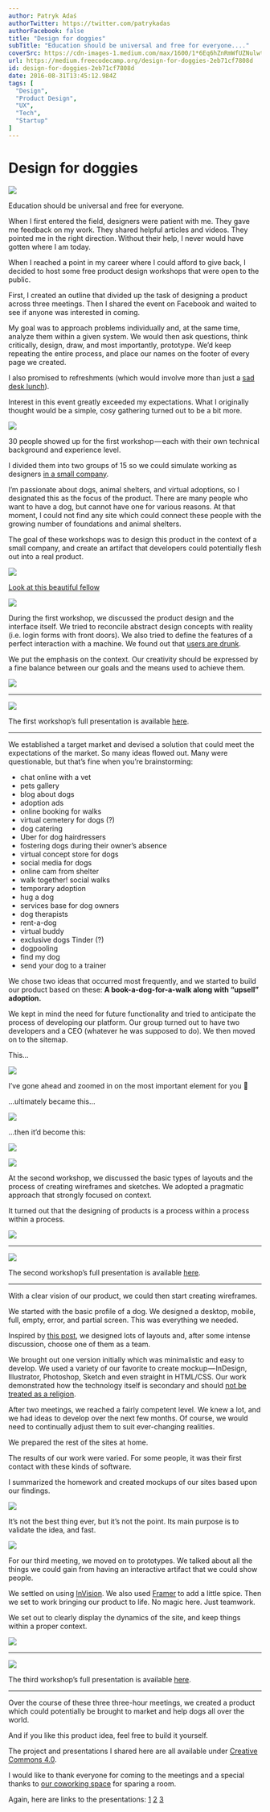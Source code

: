 ```yaml
---
author: Patryk Adaś
authorTwitter: https://twitter.com/patrykadas
authorFacebook: false
title: "Design for doggies"
subTitle: "Education should be universal and free for everyone...."
coverSrc: https://cdn-images-1.medium.com/max/1600/1*6Eq6hZnRmWfUZNulwtZvoA.png
url: https://medium.freecodecamp.org/design-for-doggies-2eb71cf7808d
id: design-for-doggies-2eb71cf7808d
date: 2016-08-31T13:45:12.984Z
tags: [
  "Design",
  "Product Design",
  "UX",
  "Tech",
  "Startup"
]
---
```

# Design for doggies



![](https://cdn-images-1.medium.com/max/1600/1*6Eq6hZnRmWfUZNulwtZvoA.png)



Education should be universal and free for everyone.

When I first entered the field, designers were patient with me. They gave me feedback on my work. They shared helpful articles and videos. They pointed me in the right direction. Without their help, I never would have gotten where I am today.

When I reached a point in my career where I could afford to give back, I decided to host some free product design workshops that were open to the public.

First, I created an outline that divided up the task of designing a product across three meetings. Then I shared the event on Facebook and waited to see if anyone was interested in coming.

My goal was to approach problems individually and, at the same time, analyze them within a given system. We would then ask questions, think critically, design, draw, and most importantly, prototype. We’d keep repeating the entire process, and place our names on the footer of every page we created.

I also promised to refreshments (which would involve more than just a [sad desk lunch](http://saddesklunch.com/)).

Interest in this event greatly exceeded my expectations. What I originally thought would be a simple, cosy gathering turned out to be a bit more.



![](https://cdn-images-1.medium.com/max/1600/1*VJe_RkvhX8coUKxdBXD3Qg.png)



30 people showed up for the first workshop — each with their own technical background and experience level.

I divided them into two groups of 15 so we could simulate working as designers [in a small company](https://techcrunch.com/2014/12/30/what-the-hell-is-a-startup-anyway/).

I’m passionate about dogs, animal shelters, and virtual adoptions, so I designated this as the focus of the product. There are many people who want to have a dog, but cannot have one for various reasons. At that moment, I could not find any site which could connect these people with the growing number of foundations and animal shelters.

The goal of these workshops was to design this product in the context of a small company, and create an artifact that developers could potentially flesh out into a real product.



![](https://cdn-images-1.medium.com/max/1600/1*cdlvYixAEOqJNw-q8rn34Q.jpeg)

[Look at this beautiful fellow](https://unsplash.com/photos/e9ZJpC8P0UY)





![](https://cdn-images-1.medium.com/max/1600/1*JpuHb751d2HhevBK5amzPA.png)



During the first workshop, we discussed the product design and the interface itself. We tried to reconcile abstract design concepts with reality (i.e. login forms with front doors). We also tried to define the features of a perfect interaction with a machine. We found out that [users are drunk](https://www.youtube.com/watch?v=r2CbbBLVaPk).

We put the emphasis on the context. Our creativity should be expressed by a fine balance between our goals and the means used to achieve them.







![](https://cdn-images-1.medium.com/max/2000/1*Ac6FcjOkW01sLrcJJbhSrw.jpeg)













* * *









![](https://cdn-images-1.medium.com/max/1200/1*sWU8Kl7DyPeA17uP6jGpZA.png)



The first workshop’s full presentation is available [here](http://patrykadas.me/first-workshops).











* * *







We established a target market and devised a solution that could meet the expectations of the market. So many ideas flowed out. Many were questionable, but that’s fine when you’re brainstorming:

*   chat online with a vet
*   pets gallery
*   blog about dogs
*   adoption ads
*   online booking for walks
*   virtual cemetery for dogs (?)
*   dog catering
*   Uber for dog hairdressers
*   fostering dogs during their owner’s absence
*   virtual concept store for dogs
*   social media for dogs
*   online cam from shelter
*   walk together! social walks
*   temporary adoption
*   hug a dog
*   services base for dog owners
*   dog therapists
*   rent-a-dog
*   virtual buddy
*   exclusive dogs Tinder (?)
*   dogpooling
*   find my dog
*   send your dog to a trainer

We chose two ideas that occurred most frequently, and we started to build our product based on these: **A book-a-dog-for-a-walk along with “upsell” adoption.**

We kept in mind the need for future functionality and tried to anticipate the process of developing our platform. Our group turned out to have two developers and a CEO (whatever he was supposed to do). We then moved on to the sitemap.

This…







![](https://cdn-images-1.medium.com/max/2000/1*tVurq5XvRFPHc9e6IcHd9Q.jpeg)

I’ve gone ahead and zoomed in on the most important element for you 🐶







…ultimately became this…







![](https://cdn-images-1.medium.com/max/2000/1*diQOBR2WN5XO_EoPMtashg.png)







…then it’d become this:







![](https://cdn-images-1.medium.com/max/2000/1*ZHEGqB6FbFvconFl51DJ9A.png)









![](https://cdn-images-1.medium.com/max/1600/1*Rm80pZh7lUeIGXfSbGw9Pg.png)



At the second workshop, we discussed the basic types of layouts and the process of creating wireframes and sketches. We adopted a pragmatic approach that strongly focused on context.

It turned out that the designing of products is a process within a process within a process.







![](https://cdn-images-1.medium.com/max/2000/1*-llCi_7q6kuntAKJ9BwqzQ.jpeg)













* * *









![](https://cdn-images-1.medium.com/max/1200/1*sWU8Kl7DyPeA17uP6jGpZA.png)



The second workshop’s full presentation is available [here](http://patrykadas.me/second-workshops).











* * *







With a clear vision of our product, we could then start creating wireframes.

We started with the basic profile of a dog. We designed a desktop, mobile, full, empty, error, and partial screen. This was everything we needed.

Inspired by [this post](https://medium.com/@dustin/how-to-get-value-from-wireframes-f40c2cf27960), we designed lots of layouts and, after some intense discussion, choose one of them as a team.

We brought out one version initially which was minimalistic and easy to develop. We used a variety of our favorite to create mockup — InDesign, Illustrator, Photoshop, Sketch and even straight in HTML/CSS. Our work demonstrated how the technology itself is secondary and should [not be treated as a religion](http://0x8890.com/reflections-on-the-technological-society).

After two meetings, we reached a fairly competent level. We knew a lot, and we had ideas to develop over the next few months. Of course, we would need to continually adjust them to suit ever-changing realities.

We prepared the rest of the sites at home.

The results of our work were varied. For some people, it was their first contact with these kinds of software.

I summarized the homework and created mockups of our sites based upon our findings.







![](https://cdn-images-1.medium.com/max/2000/1*BDJksX3VJK7sbADwfyNAsw.png)

It’s not the best thing ever, but it’s not the point. Its main purpose is to validate the idea, and fast.









![](https://cdn-images-1.medium.com/max/1600/1*_83W9T4kQcEtuqA5dU4KZA.png)



For our third meeting, we moved on to prototypes. We talked about all the things we could gain from having an interactive artifact that we could show people.

We settled on using [InVision](https://www.invisionapp.com/). We also used [Framer](https://framerjs.com/) to add a little spice. Then we set to work bringing our product to life. No magic here. Just teamwork.

We set out to clearly display the dynamics of the site, and keep things within a proper context.







![](https://cdn-images-1.medium.com/max/2000/1*E-clmI0SbakFElAp-p5IrQ.jpeg)













* * *









![](https://cdn-images-1.medium.com/max/1200/1*sWU8Kl7DyPeA17uP6jGpZA.png)



The third workshop’s full presentation is available [here](http://patrykadas.me/third-workshops).











* * *







Over the course of these three three-hour meetings, we created a product which could potentially be brought to market and help dogs all over the world.

And if you like this product idea, feel free to build it yourself.

The project and presentations I shared here are all available under [Creative Commons 4.0](https://creativecommons.org/licenses/by-nc-sa/4.0/).

I would like to thank everyone for coming to the meetings and a special thanks to [our coworking space](http://coworking.krzywa12.pl/) for sparing a room.

Again, here are links to the presentations: [1](http://patrykadas.me/first-workshops) [2](http://patrykadas.me/second-workshops.html) [3](http://patrykadas.me/third-workshops.html)








